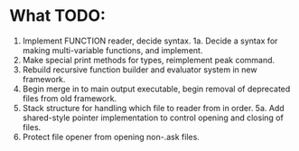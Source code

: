 # What TODO:

1. Implement FUNCTION reader, decide syntax.
1a. Decide a syntax for making multi-variable functions, and implement.
2. Make special print methods for types, reimplement peak command.
3. Rebuild recursive function builder and evaluator system in new framework.
4. Begin merge in to main output executable, begin removal of deprecated files from old framework.
5. Stack structure for handling which file to reader from in order.
5a. Add shared-style pointer implementation to control opening and closing of files.
6. Protect file opener from opening non-.ask files.
